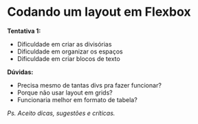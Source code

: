 # Codando um layout em Flexbox

__Tentativa 1:__

- Dificuldade em criar as divisórias
- Dificuldade em organizar os espaços
- Dificuldade em criar blocos de texto

**Dúvidas:**
- Precisa mesmo de tantas divs pra fazer funcionar?
- Porque não usar layout em grids?
- Funcionaria melhor em formato de tabela?

*Ps. Aceito dicas, sugestões e críticas.*
